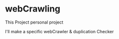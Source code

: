 # webCrawling

This Project personal project

I'll make a specific webCrawler & duplication Checker
